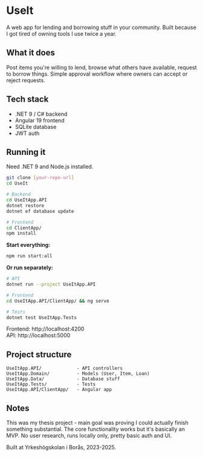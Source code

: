 # UseIt

A web app for lending and borrowing stuff in your community. Built because I got tired of owning tools I use twice a year.

## What it does

Post items you're willing to lend, browse what others have available, request to borrow things. Simple approval workflow where owners can accept or reject requests.

## Tech stack

- .NET 9 / C# backend
- Angular 19 frontend  
- SQLite database
- JWT auth

## Running it

Need .NET 9 and Node.js installed.

```bash
git clone [your-repo-url]
cd UseIt

# Backend
cd UseItApp.API
dotnet restore
dotnet ef database update

# Frontend
cd ClientApp/
npm install
```

**Start everything:**
```bash
npm run start:all
```

**Or run separately:**
```bash
# API
dotnet run --project UseItApp.API

# Frontend  
cd UseItApp.API/ClientApp/ && ng serve

# Tests
dotnet test UseItApp.Tests
```

Frontend: http://localhost:4200  
API: http://localhost:5000

## Project structure

```
UseItApp.API/             - API controllers  
UseItApp.Domain/          - Models (User, Item, Loan)
UseItApp.Data/            - Database stuff
UseItApp.Tests/           - Tests
UseItApp.API/ClientApp/   - Angular app
```

## Notes

This was my thesis project - main goal was proving I could actually finish something substantial. The core functionality works but it's basically an MVP. No user research, runs locally only, pretty basic auth and UI.

Built at Yrkeshögskolan i Borås, 2023-2025.
